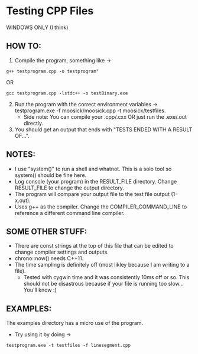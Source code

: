 # Testing CPP Files
WINDOWS ONLY (I think)

## HOW TO:
1) Compile the program, something like -> 
```console 
g++ testprogram.cpp -o testprogram" 
```
OR 
```constole
gcc testprogram.cpp -lstdc++ -o testBinary.exe
```
2) Run the program with the correct environment variables -> testprogram.exe -f moosick/moosick.cpp -t moosick/testfiles.
   - Side note: You can compile your .cpp/.cxx OR just run the .exe/.out directly.
3) You should get an output that ends with "TESTS ENDED WITH A RESULT OF...".

## NOTES:
- I use "system()" to run a shell and whatnot. This is a solo tool so system() should be fine here.
- Log console (your program) in the RESULT_FILE directory. Change RESULT_FILE to change the output directory.
- The program will compare your output file to the test file output (1-x.out).
- Uses g++ as the compiler. Change the COMPILER_COMMAND_LINE to reference a different command line compiler.

## SOME OTHER STUFF:
- There are const strings at the top of this file that can be edited to change compiler settings and outputs.
- chrono::now() needs C++11.
- The time sampling is definitely off (most likley because I am writing to a file).
   - Tested with cygwin time and it was consistently 10ms off or so. This should not be disastrous because if your file is running too slow... You'll know :)

## EXAMPLES:
The examples directory has a micro use of the program.
- Try using it by doing ->
```console
testprogram.exe -t testfiles -f linesegment.cpp
```